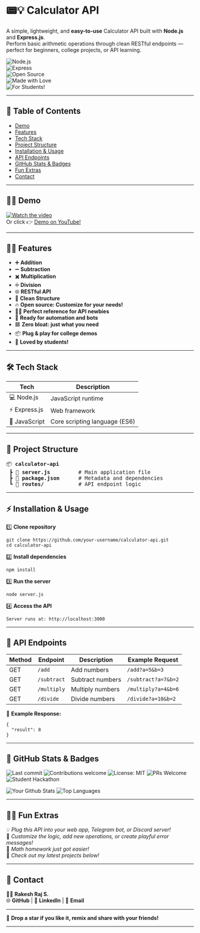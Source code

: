 # 📟💡 Calculator API  
A simple, lightweight, and **easy-to-use** Calculator API built with **Node.js** and **Express.js**.  
Perform basic arithmetic operations through clean RESTful endpoints — perfect for beginners, college projects, or API learning.  

![Node.js](https://img.shields.io/badge/Node.js-%23339933.svg?style=for-the-badge&logo=node-dot-js&logoColor=white)  
![Express](https://img.shields.io/badge/Express.js-%23404d59.svg?style=for-the-badge&logo=express&logoColor=white)  
![Open Source](https://img.shields.io/badge/Open%20Source-%23FFDF00.svg?style=for-the-badge&logo=github&logoColor=black)  
![Made with Love](https://img.shields.io/badge/Made%20with-Love-%23ff69b4?style=for-the-badge)  
![For Students!](https://img.shields.io/badge/For%20Students-%2300c4cc?style=for-the-badge)  


---
<!-- START OF TABLE OF CONTENTS -->
## 📑 Table of Contents  
- [Demo](#demo)
- [Features](#features)
- [Tech Stack](#tech-stack)
- [Project Structure](#project-structure)
- [Installation & Usage](#installation--usage)
- [API Endpoints](#api-endpoints)
- [GitHub Stats & Badges](#github-stats--badges)
- [Fun Extras](#fun-extras)
- [Contact](#contact)
---

## 🎥🔥 Demo  
[![Watch the video](https://img.youtube.com/vi/xSksIZ9IClQ/maxresdefault.jpg)](https://youtu.be/xSksIZ9IClQ)  
Or click 👉 [Demo on YouTube!](https://youtu.be/xSksIZ9IClQ)  

---

## 🚀✨ Features  
- ➕ **Addition**
- ➖ **Subtraction**
- ✖️ **Multiplication**
- ➗ **Division**
- 🌐 **RESTful API**
- 🧾 **Clean Structure**
- 🔥 **Open source: Customize for your needs!**
- 🧑‍🏫 **Perfect reference for API newbies**
- 🤖 **Ready for automation and bots**
- 🟩 **Zero bloat: just what you need**
- 📦 **Plug & play for college demos**
- 💜 **Loved by students!**

---

## 🛠️ Tech Stack  
| Tech           | Description                     |
|----------------|--------------------------------|
| 💻 Node.js     | JavaScript runtime             |
| ⚡ Express.js  | Web framework                  |
| 📜 JavaScript  | Core scripting language (ES6)  |

---

## 📂 Project Structure  
<pre>
📦 <b>calculator-api</b>
 ┣ 📜 <b>server.js</b>         # Main application file  
 ┣ 📜 <b>package.json</b>      # Metadata and dependencies  
 ┗ 📂 <b>routes/</b>           # API endpoint logic  
</pre>

---

## ⚡ Installation & Usage  
1️⃣ **Clone repository**  
```
git clone https://github.com/your-username/calculator-api.git
cd calculator-api
```

2️⃣ **Install dependencies**  
```
npm install
```

3️⃣ **Run the server**  
```
node server.js
```

4️⃣ **Access the API**  
```
Server runs at: http://localhost:3000
```

---

## 📌 API Endpoints  

| Method | Endpoint        | Description           | Example Request           |
|--------|----------------|-----------------------|--------------------------|
| GET    | `/add`         | Add numbers           | `/add?a=5&b=3`           |
| GET    | `/subtract`    | Subtract numbers      | `/subtract?a=7&b=2`      |
| GET    | `/multiply`    | Multiply numbers      | `/multiply?a=4&b=6`      |
| GET    | `/divide`      | Divide numbers        | `/divide?a=10&b=2`       |

💬 **Example Response:**
```
{
  "result": 8
}
```

---

## 🏅 GitHub Stats & Badges  

![Last commit](https://img.shields.io/github/last-commit/Rakesh12531/calculator-api?style=flat-square)
![Contributions welcome](https://img.shields.io/badge/contributions-welcome-brightgreen.svg?style=flat-square)
![License: MIT](https://img.shields.io/badge/License-MIT-blue.svg?style=flat-square)
![PRs Welcome](https://img.shields.io/badge/PRs-welcome-blue.svg?style=flat-square)
![Student Hackathon](https://img.shields.io/badge/Hackathon%20Ready-🏆-yellow?style=flat-square)

<!-- GITHUB PROFILE STATS (Dynamic) -->
![Your Github Stats](https://github-readme-stats.vercel.app/api?username=Rakesh12531&show_icons=true&hide_title=true&include_all_commits=true&count_private=true&theme=radical)
![Top Languages](https://github-readme-stats.vercel.app/api/top-langs/?username=Rakesh12531&layout=compact&theme=radical)

---

## 🧑‍🎓 Fun Extras  
💡 *Plug this API into your web app, Telegram bot, or Discord server!*  
🧩 *Customize the logic, add new operations, or create playful error messages!*  
🎲 *Math homework just got easier!*  
🔗 *Check out my latest projects below!*  

---

## 📧 Contact  
👨‍💻 **Rakesh Raj S.**  
🌐 **GitHub** | 💼 **LinkedIn** | 📩 **Email**

---

🌟 **Drop a star if you like it, remix and share with your friends!**

---

<!-- 
Pro README Tricks:
- Table of contents for easy jump navigation
- Dynamic badges and stats (contribution, last commit, language)
- Tech stack in table for clarity
- API endpoints in clean Markdown table
- "Fun Extras" for personality
- Contact block with icons
-->
```
